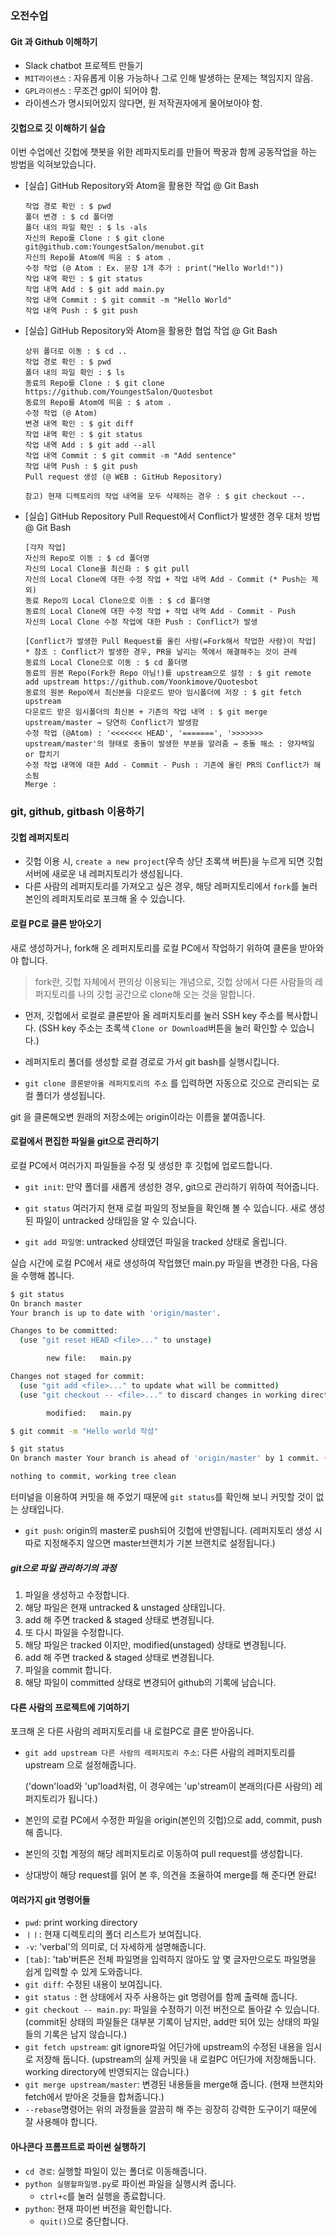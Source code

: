 
### 오전수업

#### Git 과 Github 이해하기

- Slack chatbot 프로젝트 만들기
- `MIT라이센스` : 자유롭게 이용 가능하나 그로 인해 발생하는 문제는 책임지지 않음. 
- `GPL라이센스` : 무조건 gpl이 되어야 함.
- 라이센스가 명시되어있지 않다면, 원 저작권자에게 물어보아야 함.


#### 깃헙으로 깃 이해하기 실습

이번 수업에선 깃헙에 챗봇을 위한 레파지토리를 만들어 짝꿍과 함께 공동작업을 하는 방법을 익혀보았습니다. 

 - [실습] GitHub Repository와 Atom을 활용한 작업 @ Git Bash

    ~~~
    작업 경로 확인 : $ pwd
    폴더 변경 : $ cd 폴더명
    폴더 내의 파일 확인 : $ ls -als
    자신의 Repo를 Clone : $ git clone git@github.com:YoungestSalon/menubot.git
    자신의 Repo를 Atom에 띄움 : $ atom .
    수정 작업 (@ Atom : Ex. 문장 1개 추가 : print("Hello World!"))
    작업 내역 확인 : $ git status
    작업 내역 Add : $ git add main.py
    작업 내역 Commit : $ git commit -m "Hello World"
    작업 내역 Push : $ git push
    ~~~

  - [실습] GitHub Repository와 Atom을 활용한 협업 작업 @ Git Bash

    ~~~
    상위 폴더로 이동 : $ cd ..
    작업 경로 확인 : $ pwd
    폴더 내의 파일 확인 : $ ls
    동료의 Repo를 Clone : $ git clone https://github.com/YoungestSalon/Quotesbot
    동료의 Repo를 Atom에 띄움 : $ atom .
    수정 작업 (@ Atom)
    변경 내역 확인 : $ git diff
    작업 내역 확인 : $ git status
    작업 내역 Add : $ git add --all
    작업 내역 Commit : $ git commit -m "Add sentence"
    작업 내역 Push : $ git push
    Pull request 생성 (@ WEB : GitHub Repository) 
    
    참고) 현재 디렉토리의 작업 내역을 모두 삭제하는 경우 : $ git checkout --.
    ~~~

  - [실습] GitHub Repository Pull Request에서 Conflict가 발생한 경우 대처 방법 @ Git Bash

    ~~~
    [각자 작업]
    자신의 Repo로 이동 : $ cd 폴더명
    자신의 Local Clone을 최신화 : $ git pull
    자신의 Local Clone에 대한 수정 작업 + 작업 내역 Add - Commit (* Push는 제외)
    동료 Repo의 Local Clone으로 이동 : $ cd 폴더명
    동료의 Local Clone에 대한 수정 작업 + 작업 내역 Add - Commit - Push
    자신의 Local Clone 수정 작업에 대한 Push : Conflict가 발생
    
    [Conflict가 발생한 Pull Request를 올린 사람(=Fork해서 작업한 사람)이 작업]
    * 참조 : Conflict가 발생한 경우, PR을 날리는 쪽에서 해결해주는 것이 관례
    동료의 Local Clone으로 이동 : $ cd 폴더명
    동료의 원본 Repo(Fork한 Repo 아님!)를 upstream으로 설정 : $ git remote add upstream https://github.com/Yoonkimove/Quotesbot
    동료의 원본 Repo에서 최신본을 다운로드 받아 임시폴더에 저장 : $ git fetch upstream
    다운로드 받은 임시폴더의 최신본 + 기존의 작업 내역 : $ git merge upstream/master → 당연히 Conflict가 발생함
    수정 작업 (@Atom) : '<<<<<<< HEAD', '=======', '>>>>>>> upstream/master'의 형태로 충돌이 발생한 부분을 알려줌 → 충돌 해소 : 양자택일 or 합치기
    수정 작업 내역에 대한 Add - Commit - Push : 기존에 올린 PR의 Conflict가 해소됨
    Merge : 
    ~~~



### git, github, gitbash 이용하기

#### 깃헙 레퍼지토리

- 깃헙 이용 시, `create a new project`(우측 상단 초록색 버튼)을 누르게 되면 깃헙 서버에 새로운 내 레퍼지토리가 생성됩니다.
- 다른 사람의 레퍼지토리를 가져오고 싶은 경우, 해당 레퍼지토리에서 `fork`를 눌러 본인의 레퍼지토리로 포크해 올 수 있습니다.



#### 로컬 PC로 클론 받아오기

새로 생성하거나, fork해 온 레퍼지토리를 로컬 PC에서 작업하기 위하여 클론을 받아와야 합니다. 

>  fork란, 깃헙 자체에서 편의상 이용되는 개념으로, 깃헙 상에서 다른 사람들의 레퍼지토리를 나의 깃헙 공간으로 clone해 오는 것을 말합니다.

- 먼저, 깃헙에서 로컬로 클론받아 올 레퍼지토리를 눌러 SSH key 주소를 복사합니다. (SSH key 주소는 초록색 `Clone or Download`버튼을 눌러 확인할 수 있습니다.)

- 레퍼지토리 폴더를 생성할 로컬 경로로 가서 git bash를 실행시킵니다.
- `git clone 클론받아올 레퍼지토리의 주소` 를 입력하면 자동으로 깃으로 관리되는 로컬 폴더가 생성됩니다.

git 을 클론해오변 원래의 저장소에는 origin이라는 이름을 붙여줍니다.



#### 로컬에서 편집한 파일을 git으로 관리하기

로컬 PC에서 여러가지 파일들을 수정 및 생성한 후 깃헙에 업로드합니다.

- `git init`: 만약 폴더를 새롭게 생성한 경우, git으로 관리하기 위하여 적어줍니다.

- `git status` 여러가지 현재 로컬 파일의 정보들을 확인해 볼 수 있습니다. 새로 생성된 파일이 untracked 상태임을 알 수 있습니다.
- `git add 파일명`: untracked 상태였던 파일을 tracked 상태로 올립니다.

실습 시간에 로컬 PC에서 새로 생성하여 작업했던 main.py 파일을 변경한 다음, 다음을 수행해 봅니다.

```bash
$ git status
On branch master
Your branch is up to date with 'origin/master'.

Changes to be committed:
  (use "git reset HEAD <file>..." to unstage)

        new file:   main.py

Changes not staged for commit:
  (use "git add <file>..." to update what will be committed)
  (use "git checkout -- <file>..." to discard changes in working directory)

        modified:   main.py
```

```bash
$ git commit -m "Hello world 작성"

$ git status
On branch master Your branch is ahead of 'origin/master' by 1 commit. (use "git push" to publish your local commits)

nothing to commit, working tree clean
```

터미널을 이용하여 커밋을 해 주었기 때문에 `git status`를 확인해 보니 커밋할 것이 없는 상태입니다.

- `git push`:  origin의 master로 push되어 깃헙에 반영됩니다. (레퍼지토리 생성 시 따로 지정해주지 않으면 master브랜치가 기본 브랜치로 설정됩니다.)

##### git으로 파일 관리하기의 과정

1. 파일을 생성하고 수정합니다. 
2. 해당 파일은 현재 untracked & unstaged 상태입니다.
3. add 해 주면 tracked & staged 상태로 변경됩니다.
4. 또 다시 파일을 수정합니다.
5. 해당 파일은 tracked 이지만, modified(unstaged) 상태로 변경됩니다.
6. add 해 주면 tracked & staged 상태로 변경됩니다.
7. 파일을 commit 합니다.
8. 해당 파일이 committed 상태로 변경되어 github의 기록에 남습니다.



#### 다른 사람의 프로젝트에 기여하기

포크해 온 다른 사람의 레퍼지토리를 내 로컬PC로 클론 받아옵니다.

- `git add upstream 다른 사람의 레퍼지토리 주소`: 다른 사람의 레퍼지토리를 upstream 으로 설정해줍니다.

  ('down'load와 'up'load처럼, 이 경우에는 'up'stream이 본래의(다른 사람의) 레퍼지토리가 됩니다.)

- 본인의 로컬 PC에서 수정한 파일을 origin(본인의 깃헙)으로 add, commit, push해 줍니다.

- 본인의 깃헙 계정의 해당 레퍼지토리로 이동하여 pull request를 생성합니다.

- 상대방이 해당 request를 읽어 본 후, 의견을 조율하여 merge를 해 준다면 완료!



#### 여러가지 git 명령어들

- `pwd`: print working directory
- `ㅣㅣ`: 현재 디렉토리의 폴더 리스트가 보여집니다.
- `-v`: 'verbal'의 의미로, 더 자세하게 설명해줍니다.
- `[tab]`: 'tab'버튼은 전체 파일명을 입력하지 않아도 앞 몇 글자만으로도 파일명을 쉽게 입력할 수 있게 도와줍니다.
- `git diff`: 수정된 내용이 보여집니다.
- `git status `: 현 상태에서 자주 사용하는 git 명령어를 함께 출력해 줍니다.
- `git checkout -- main.py`: 파일을 수정하기 이전 버전으로 돌아갈 수 있습니다. (commit된 상태의 파일들은 대부분 기록이 남지만, add만 되어 있는 상태의 파일들의 기록은 남지 않습니다.)
- `git fetch upstream`: git ignore파일 어딘가에 upstream의 수정된 내용을 임시로 저장해 둡니다. (upstream의 실제 커밋을 내 로컬PC 어딘가에 저장해둡니다. working directory에 반영되지는 않습니다.)
- `git merge upstream/master`: 변경된 내용들을 merge해 줍니다. (현재 브랜치와 fetch에서 받아온 것들을 합쳐줍니다.)
- `--rebase`명령어는 위의 과정들을 깔끔히 해 주는 굉장히 강력한 도구이기 때문에 잘 사용해야 합니다.



#### 아나콘다 프롬프트로 파이썬 실행하기

- `cd 경로`: 실행할 파일이 있는 폴더로 이동해줍니다.
- `python 실행할파일명.py`로 파이썬 파일을 실행시켜 줍니다.
  - `ctrl+c`를 눌러 실행을 종료합니다.
- `python`: 현재 파이썬 버전을 확인합니다.
  - `quit()`으로 중단합니다.
